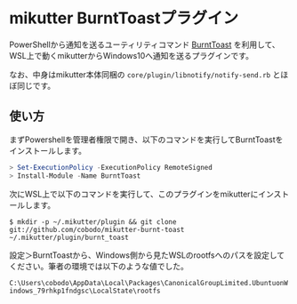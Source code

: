# mikutter BurntToastプラグイン
PowerShellから通知を送るユーティリティコマンド [BurntToast](https://github.com/Windos/BurntToast) を利用して、WSL上で動くmikutterからWindows10へ通知を送るプラグインです。

なお、中身はmikutter本体同梱の `core/plugin/libnotify/notify-send.rb` とほぼ同じです。

## 使い方
まずPowershellを管理者権限で開き、以下のコマンドを実行してBurntToastをインストールします。

```powershell
> Set-ExecutionPolicy -ExecutionPolicy RemoteSigned
> Install-Module -Name BurntToast
```

次にWSL上で以下のコマンドを実行して、このプラグインをmikutterにインストールします。

```shell-session
$ mkdir -p ~/.mikutter/plugin && git clone git://github.com/cobodo/mikutter-burnt-toast ~/.mikutter/plugin/burnt_toast
```

設定＞BurntToastから、Windows側から見たWSLのrootfsへのパスを設定してください。筆者の環境では以下のような値でした。

`C:\Users\cobodo\AppData\Local\Packages\CanonicalGroupLimited.UbuntuonWindows_79rhkp1fndgsc\LocalState\rootfs`

